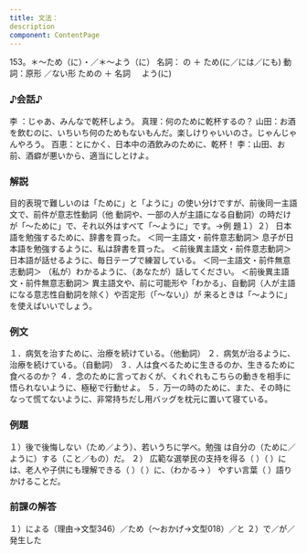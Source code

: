 ```yaml
---
title: 文法：
description
component: ContentPage
---
```



153。＊～ため（に）・／＊～よう（に）
名詞： の ＋ ため(に／には／にも)
動詞：原形 ／ない形 ための ＋ 名詞
    よう(に)  
### ♪会話♪
李 ：じゃあ、みんなで乾杯しよう。 真理：何のために乾杯するの？
山田：お酒を飲むのに、いちいち何のためもないもんだ。楽しけりゃいいのさ。じゃんじゃんやろう。 百恵：とにかく、日本中の酒飲みのために、乾杯！
李：山田、お前、酒癖が悪いから、適当にしとけよ。
### 解説
目的表現で難しいのは「ために」と「ように」の使い分けですが、前後同一主語文で、前件が意志性動詞（他
動詞や、一部の人が主語になる自動詞）の時だけが「～ために」で、それ以外はすべて「～ように」です。→例
題１）２）
日本語を勉強するために、辞書を買った。
＜同一主語文・前件意志動詞＞ 息子が日本語を勉強するように、私は辞書を買った。
＜前後異主語文・前件意志動詞＞ 日本語が話せるように、毎日テープで練習している。
＜同一主語文・前件無意志動詞＞
（私が）わかるように、（あなたが）話してください。
＜前後異主語文・前件無意志動詞＞ 異主語文や、前に可能形や「わかる」、自動詞（人が主語になる意志性自動詞を除く）や否定形（「～ない」）が
来るときは「～ように」を使えばいいでしょう。
### 例文
１．病気を治すために、治療を続けている。（他動詞）
２．病気が治るように、治療を続けている。（自動詞）
３．人は食べるために生きるのか、生きるために食べるのか？
４．念のために言っておくが、くれぐれもこちらの動きを相手に悟られないように、極秘で行動せよ。
５．万一の時のために、また、その時になって慌てないように、非常持ちだし用バッグを枕元に置いて寝ている。
### 例題
１）後で後悔しない（ため／よう）、若いうちに学べ。勉強 は自分の（ために／ように）する（こと／もの）だ。
２） 広範な選挙民の支持を得る（ ）（ ）には、老人や子供にも理解できる（ ）（ ）に、（わかる→ ）
やすい言葉（ ）語りかけることだ。    
### 前課の解答
１）による（理由→文型346）／ため（～おかげ→文型018）／と
２）で／が／発生した
